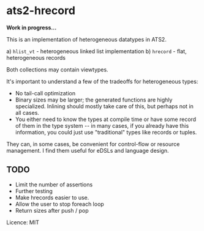 # ats2-hrecord

__Work in progress...__

This is an implementation of heterogeneous datatypes
in ATS2.

a) `hlist_vt` - heterogeneous linked list implementation
b) `hrecord` - flat, heterogeneous records

Both collections may contain viewtypes.

It's important to understand a few of the tradeoffs for heterogeneous types:
- No tail-call optimization
- Binary sizes may be larger; the generated functions are highly specialized.  Inlining
  should mostly take care of this, but perhaps not in all cases.
- You either need to know the types at compile time or have some record of them 
  in the type system -- in many cases, if you already have this information, you
  could just use "traditional" types like records or tuples.

They can, in some cases, be convenient for control-flow or resource management. I find them
useful for eDSLs and language design.

## TODO
- Limit the number of assertions
- Further testing
- Make hrecords easier to use.
- Allow the user to stop foreach loop
- Return sizes after push / pop

Licence: MIT
